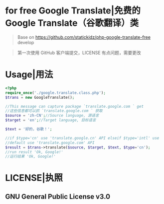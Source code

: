 # for free Google Translate|免费的 Google Translate（谷歌翻译）类
> Base on https://github.com/statickidz/php-google-translate-free develop

> 第一次使用 GitHub 客户端提交，LICENSE 有点问题，需要更改

# Usage|用法
```php
<?php
require_once('./google.translate.class.php');
$trans = new GoogleTranslate();

//This message can capture package `translate.google.com ` get
//这些信息都可以抓 `translate.google.com ` 获取
$source = 'zh-CN';//Source language, 源语言
$target = 'en';//Target language, 目标语言

$text = '好的，谷歌！';

//if $type='cn' use 'translate.google.cn' API elseif $type='intl' use 'translate.google.com' API
//default use 'translate.google.com' API
$result = $trans->translate($source, $target, $text, $type='cn');
//run result 'Ok, Google!'
//运行结果 'Ok, Google!'
```
# LICENSE|执照

## GNU General Public License v3.0
